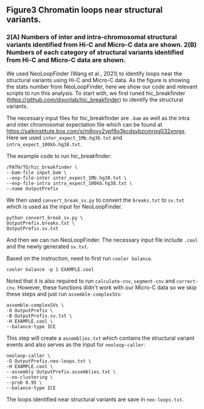 ## Figure3 Chromatin loops near structural variants.

### 2(A) Numbers of inter and intra-chromosomal structural variants identified from Hi-C and Micro-C data are shown. 2(B) Numbers of each category of structural variants identified from Hi-C and Micro-C data are shown.

We used NeoLoopFinder (Wang et al., 2021) to identify loops near the structural variants using Hi-C and Micro-C data. As the figure is showing the stats number from NeoLoopFinder, here we show our code and relevant scripts to run this analysis. To start with, we first runed hic_breakfinder (https://github.com/dixonlab/hic_breakfinder) to identify the structural variants. 

The necessary input files for hic_breakfinder are ```.bam``` as well as the intra and inter chromosomal expectation file which can be found at https://salkinstitute.box.com/s/m8oyv2ypf8o3kcdsybzcmrpg032xnrgx. Here we used ```inter_expect_1Mb.hg38.txt``` and ```intra_expect_100kb.hg38.txt```.

The example code to run hic_breakfinder:
```
/PATH/TO/hic_breakfinder \
--bam-file input.bam \ 
--exp-file-inter inter_expect_1Mb.hg38.txt \
--exp-file-intra intra_expect_100kb.hg38.txt \
--name OutputPrefix
```

We then used ```convert_break_sv.py``` to convert the ```breaks.txt``` to ```sv.txt``` which is used as the input for NeoLoopFinder.
```
python convert_break_sv.py \
OutputPrefix.breaks.txt \
OutputPrefix.sv.txt
```

And then we can run NeoLoopFinder. The necessary input file include ```.cool``` and the newly generated ```sv.txt```. 

Based on the instruction, need to first run ```cooler balance```.
```
cooler balance -p 1 EXAMPLE.cool
```
Noted that it is also required to run ```calculate-cnv```, ```segment-cnv``` and ```correct-cnv```. However, these functions didn't work with our Micro-C data so we skip these steps and just run ```assemble-complexSVs```:
```
assemble-complexSVs \
-O OutputPrefix \
-B OutputPrefix.sv.txt \
-H EXAMPLE.cool \
--balance-type ICE
```
This step will create a ```assemblies.txt``` which contains the structural variant events and also serves as the input for ```neoloop-caller```:
```
neoloop-caller \
-O OutputPrefix.neo-loops.txt \
-H EXAMPLE.cool \
--assembly OutputPrefix.assemblies.txt \
--no-clustering \
--prob 0.95 \
--balance-type ICE
```
The loops identified near structural variants are save in ```neo-loops.txt```.
